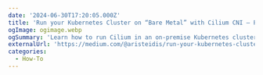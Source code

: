 ```yaml
---
date: '2024-06-30T17:20:05.000Z'
title: 'Run your Kubernetes Cluster on “Bare Metal” with Cilium CNI — Part. 1'
ogImage: ogimage.webp
ogSummary: 'Learn how to run Cilium in an on-premise Kubernetes cluster'
externalUrl: 'https://medium.com/@aristeidis/run-your-kubernetes-cluster-on-bare-metal-with-cilium-cni-part-1-e88028800d90'
categories:
  - How-To
---
```

